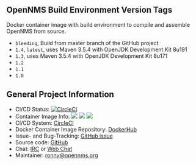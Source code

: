 ## OpenNMS Build Environment Version Tags

Docker container image with build environment to compile and assemble OpenNMS from source.

* `bleeding`, Build from master branch of the GitHub project
* `1.4`, `latest`, uses Maven 3.5.4 with OpenJDK Development Kit 8u191
* `1.3`, uses Maven 3.5.4 with OpenJDK Development Kit 8u171
* `1.2`
* `1.1`
* `1.0`

## General Project Information

* CI/CD Status: [![CircleCI](https://circleci.com/gh/opennms-forge/docker-build-env.svg?style=svg)](https://circleci.com/gh/opennms-forge/docker-build-env)
* Container Image Info: [![](https://images.microbadger.com/badges/version/opennms/build-env.svg)](https://microbadger.com/images/opennms/build-env "Get your own version badge on microbadger.com") [![](https://images.microbadger.com/badges/image/opennms/build-env.svg)](https://microbadger.com/images/opennms/build-env "Get your own image badge on microbadger.com") [![](https://images.microbadger.com/badges/license/opennms/build-env.svg)](https://microbadger.com/images/opennms/build-env "Get your own license badge on microbadger.com")
* CI/CD System: [CircleCI]
* Docker Container Image Repository: [DockerHub]
* Issue- and Bug-Tracking: [GitHub issue]
* Source code: [GitHub]
* Chat: [IRC] or [Web Chat]
* Maintainer: ronny@opennms.org

[GitHub]: https://github.com/opennms-forge/docker-build-env.git
[DockerHub]: https://hub.docker.com/r/opennms/build-env
[GitHub issue]: https://github.com/opennms-forge/docker-build-env
[CircleCI]: https://circleci.com/gh/opennms-forge/docker-build-env
[Web Chat]: https://chat.opennms.org/opennms/channels/opennms-development
[IRC]: irc://freenode.org/#opennms
